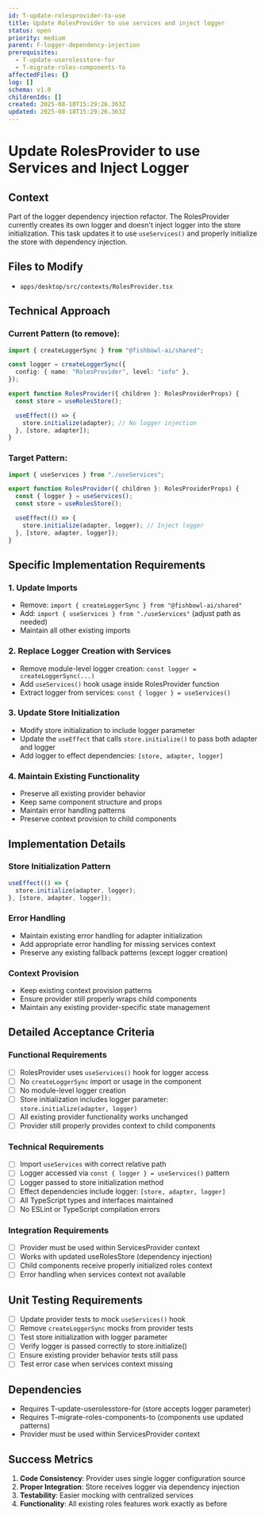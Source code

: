 ```yaml
---
id: T-update-rolesprovider-to-use
title: Update RolesProvider to use services and inject logger
status: open
priority: medium
parent: F-logger-dependency-injection
prerequisites:
  - T-update-userolesstore-for
  - T-migrate-roles-components-to
affectedFiles: {}
log: []
schema: v1.0
childrenIds: []
created: 2025-08-18T15:29:26.363Z
updated: 2025-08-18T15:29:26.363Z
---
```


# Update RolesProvider to use Services and Inject Logger

## Context

Part of the logger dependency injection refactor. The RolesProvider currently creates its own logger and doesn't inject logger into the store initialization. This task updates it to use `useServices()` and properly initialize the store with dependency injection.

## Files to Modify

- `apps/desktop/src/contexts/RolesProvider.tsx`

## Technical Approach

### Current Pattern (to remove):

```typescript
import { createLoggerSync } from "@fishbowl-ai/shared";

const logger = createLoggerSync({
  config: { name: "RolesProvider", level: "info" },
});

export function RolesProvider({ children }: RolesProviderProps) {
  const store = useRolesStore();

  useEffect(() => {
    store.initialize(adapter); // No logger injection
  }, [store, adapter]);
}
```

### Target Pattern:

```typescript
import { useServices } from "./useServices";

export function RolesProvider({ children }: RolesProviderProps) {
  const { logger } = useServices();
  const store = useRolesStore();

  useEffect(() => {
    store.initialize(adapter, logger); // Inject logger
  }, [store, adapter, logger]);
}
```

## Specific Implementation Requirements

### 1. Update Imports

- Remove: `import { createLoggerSync } from "@fishbowl-ai/shared"`
- Add: `import { useServices } from "./useServices"` (adjust path as needed)
- Maintain all other existing imports

### 2. Replace Logger Creation with Services

- Remove module-level logger creation: `const logger = createLoggerSync(...)`
- Add `useServices()` hook usage inside RolesProvider function
- Extract logger from services: `const { logger } = useServices()`

### 3. Update Store Initialization

- Modify store initialization to include logger parameter
- Update the `useEffect` that calls `store.initialize()` to pass both adapter and logger
- Add logger to effect dependencies: `[store, adapter, logger]`

### 4. Maintain Existing Functionality

- Preserve all existing provider behavior
- Keep same component structure and props
- Maintain error handling patterns
- Preserve context provision to child components

## Implementation Details

### Store Initialization Pattern

```typescript
useEffect(() => {
  store.initialize(adapter, logger);
}, [store, adapter, logger]);
```

### Error Handling

- Maintain existing error handling for adapter initialization
- Add appropriate error handling for missing services context
- Preserve any existing fallback patterns (except logger creation)

### Context Provision

- Keep existing context provision patterns
- Ensure provider still properly wraps child components
- Maintain any existing provider-specific state management

## Detailed Acceptance Criteria

### Functional Requirements

- [ ] RolesProvider uses `useServices()` hook for logger access
- [ ] No `createLoggerSync` import or usage in the component
- [ ] No module-level logger creation
- [ ] Store initialization includes logger parameter: `store.initialize(adapter, logger)`
- [ ] All existing provider functionality works unchanged
- [ ] Provider still properly provides context to child components

### Technical Requirements

- [ ] Import `useServices` with correct relative path
- [ ] Logger accessed via `const { logger } = useServices()` pattern
- [ ] Logger passed to store initialization method
- [ ] Effect dependencies include logger: `[store, adapter, logger]`
- [ ] All TypeScript types and interfaces maintained
- [ ] No ESLint or TypeScript compilation errors

### Integration Requirements

- [ ] Provider must be used within ServicesProvider context
- [ ] Works with updated useRolesStore (dependency injection)
- [ ] Child components receive properly initialized roles context
- [ ] Error handling when services context not available

## Unit Testing Requirements

- [ ] Update provider tests to mock `useServices()` hook
- [ ] Remove `createLoggerSync` mocks from provider tests
- [ ] Test store initialization with logger parameter
- [ ] Verify logger is passed correctly to store.initialize()
- [ ] Ensure existing provider behavior tests still pass
- [ ] Test error case when services context missing

## Dependencies

- Requires T-update-userolesstore-for (store accepts logger parameter)
- Requires T-migrate-roles-components-to (components use updated patterns)
- Provider must be used within ServicesProvider context

## Success Metrics

1. **Code Consistency**: Provider uses single logger configuration source
2. **Proper Integration**: Store receives logger via dependency injection
3. **Testability**: Easier mocking with centralized services
4. **Functionality**: All existing roles features work exactly as before

